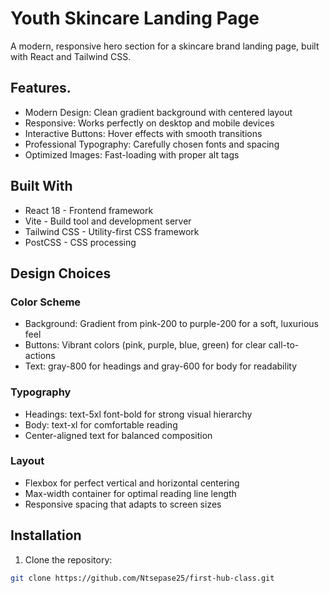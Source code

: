 # Youth Skincare Landing Page

A modern, responsive hero section for a skincare brand landing page, built with React and Tailwind CSS.

## Features.

- Modern Design: Clean gradient background with centered layout
- Responsive: Works perfectly on desktop and mobile devices
- Interactive Buttons: Hover effects with smooth transitions
- Professional Typography: Carefully chosen fonts and spacing
- Optimized Images: Fast-loading with proper alt tags

## Built With

- React 18 - Frontend framework
- Vite - Build tool and development server
- Tailwind CSS - Utility-first CSS framework
- PostCSS - CSS processing

## Design Choices

### Color Scheme
- Background: Gradient from pink-200 to purple-200 for a soft, luxurious feel
- Buttons: Vibrant colors (pink, purple, blue, green) for clear call-to-actions
- Text: gray-800 for headings and gray-600 for body for readability

### Typography
- Headings: text-5xl font-bold for strong visual hierarchy
- Body: text-xl for comfortable reading
- Center-aligned text for balanced composition

### Layout
- Flexbox for perfect vertical and horizontal centering
- Max-width container for optimal reading line length
- Responsive spacing that adapts to screen sizes

## Installation

1. Clone the repository:
```bash
git clone https://github.com/Ntsepase25/first-hub-class.git

